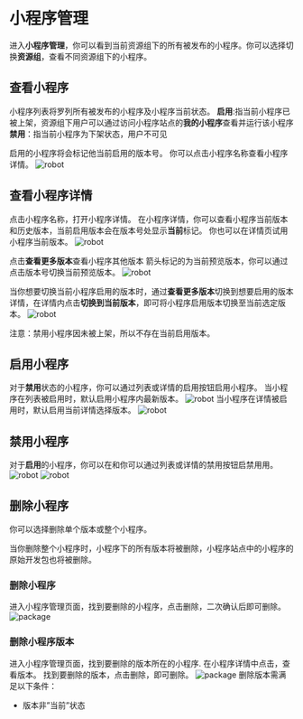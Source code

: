 # 小程序管理
进入**小程序管理**，你可以看到当前资源组下的所有被发布的小程序。你可以选择切换**资源组**，查看不同资源组下的小程序。

## 查看小程序

小程序列表将罗列所有被发布的小程序及小程序当前状态。
**启用**:指当前小程序已被上架，资源组下用户可以通过访问小程序站点的**我的小程序**查看并运行该小程序
**禁用**：指当前小程序为下架状态，用户不可见

启用的小程序将会标记他当前启用的版本号。
你可以点击小程序名称查看小程序详情。
 ![robot](https://docimages.blob.core.chinacloudapi.cn/images/Kris/AppsV2/manageapps.png)

## 查看小程序详情
点击小程序名称，打开小程序详情。
在小程序详情，你可以查看小程序当前版本和历史版本，当前启用版本会在版本号处显示**当前**标记。
你也可以在详情页试用小程序当前版本。
![robot](https://docimages.blob.core.chinacloudapi.cn/images/Kris/AppsV2/appsdetail.png)

点击**查看更多版本**查看小程序其他版本
箭头标记的为当前预览版本，你可以通过点击版本号切换当前预览版本。
![robot](https://docimages.blob.core.chinacloudapi.cn/images/Kris/AppsV2/appsdetail2.png)

当你想要切换当前小程序启用的版本时，通过**查看更多版本**切换到想要启用的版本详情，在详情内点击**切换到当前版本**，即可将小程序启用版本切换至当前选定版本。
![robot](https://docimages.blob.core.chinacloudapi.cn/images/Kris/AppsV2/appsdetail3.png)

注意：禁用小程序因未被上架，所以不存在当前启用版本。

## 启用小程序
对于**禁用**状态的小程序，你可以通过列表或详情的启用按钮启用小程序。
当小程序在列表被启用时，默认启用小程序内最新版本。
![robot](https://docimages.blob.core.chinacloudapi.cn/images/Kris/AppsV2/activeapps1.png)
当小程序在详情被启用时，默认启用当前详情选择版本。
![robot](https://docimages.blob.core.chinacloudapi.cn/images/Kris/AppsV2/activeapps2.png)

## 禁用小程序
对于**启用**的小程序，你可以在和你可以通过列表或详情的禁用按钮启禁用用。
![robot](https://docimages.blob.core.chinacloudapi.cn/images/Kris/AppsV2/inactiveapps1.png)
![robot](https://docimages.blob.core.chinacloudapi.cn/images/Kris/AppsV2/inactiveapps2.png)

## 删除小程序
你可以选择删除单个版本或整个小程序。

当你删除整个小程序时，小程序下的所有版本将被删除，小程序站点中的小程序的原始开发包也将被删除。

### 删除小程序
进入小程序管理页面，找到要删除的小程序，点击删除，二次确认后即可删除。
![package](https://docimages.blob.core.chinacloudapi.cn/images/Kris/AppsV2/deleteApps.png)



### 删除小程序版本
进入小程序管理页面，找到要删除的版本所在的小程序.
在小程序详情中点击，查看版本。
找到要删除的版本，点击删除，即可删除。
![package](https://docimages.blob.core.chinacloudapi.cn/images/Kris/AppsV2/deleteApps1.png)
删除版本需满足以下条件：
 - 版本非”当前”状态